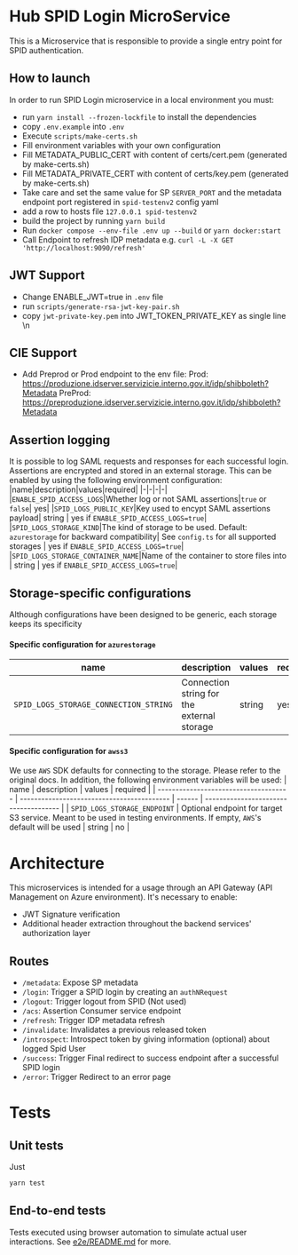 # Hub SPID Login MicroService

This is a Microservice that is responsible to provide a single entry point for SPID authentication.

## How to launch

In order to run SPID Login microservice in a local environment you must:

- run `yarn install --frozen-lockfile` to install the dependencies
- copy `.env.example` into `.env`
- Execute `scripts/make-certs.sh`
- Fill environment variables with your own configuration
- Fill METADATA_PUBLIC_CERT with content of certs/cert.pem (generated by make-certs.sh)
- Fill METADATA_PRIVATE_CERT with content of certs/key.pem (generated by make-certs.sh)
- Take care and set the same value for SP `SERVER_PORT` and the metadata endpoint port registered in `spid-testenv2` config yaml
- add a row to hosts file `127.0.0.1 spid-testenv2`
- build the project by running `yarn build`
- Run `docker compose --env-file .env up --build` or `yarn docker:start`
- Call Endpoint to refresh IDP metadata e.g. `curl -L -X GET 'http://localhost:9090/refresh'`

## JWT Support

- Change ENABLE_JWT=true in `.env` file
- run `scripts/generate-rsa-jwt-key-pair.sh`
- copy `jwt-private-key.pem` into JWT_TOKEN_PRIVATE_KEY as single line \n

## CIE Support

- Add Preprod or Prod endpoint to the env file:
  Prod: https://produzione.idserver.servizicie.interno.gov.it/idp/shibboleth?Metadata
  PreProd: https://preproduzione.idserver.servizicie.interno.gov.it/idp/shibboleth?Metadata

## Assertion logging
It is possible to log SAML requests and responses for each successful login. Assertions are encrypted and stored in an external storage. This can be enabled by using the following environment configuration:
|name|description|values|required|
|-|-|-|-|
|`ENABLE_SPID_ACCESS_LOGS`|Whether log or not SAML assertions|`true` or `false`| yes|
|`SPID_LOGS_PUBLIC_KEY`|Key used to encypt SAML assertions payload| string | yes if `ENABLE_SPID_ACCESS_LOGS=true`|
|`SPID_LOGS_STORAGE_KIND`|The kind of storage to be used. Default: `azurestorage` for backward compatibility| See `config.ts` for all supported storages  | yes if `ENABLE_SPID_ACCESS_LOGS=true`|
|`SPID_LOGS_STORAGE_CONTAINER_NAME`|Name of the container to store files into | string | yes if `ENABLE_SPID_ACCESS_LOGS=true`|

## Storage-specific configurations
Although configurations have been designed to be generic, each storage keeps its specificity 
#### Specific configuration for `azurestorage`
|name|description|values|required|
|-|-|-|-|
|`SPID_LOGS_STORAGE_CONNECTION_STRING`|Connection string for the external storage| string | yes |

#### Specific configuration for `awss3`
We use `AWS` SDK defaults for connecting to the storage. Please refer to the original docs. In addition, the following environment variables will be used:
| name                                  | description                                | values | required                              |
| ------------------------------------- | ------------------------------------------ | ------ | ------------------------------------- |
| `SPID_LOGS_STORAGE_ENDPOINT` | Optional endpoint for target S3 service. Meant to be used in testing environments. If empty, `AWS`'s default will be used | string | no  |



# Architecture

This microservices is intended for a usage through an API Gateway (API Management on Azure environment). It's necessary to enable:

- JWT Signature verification
- Additional header extraction throughout the backend services' authorization layer

## Routes
* `/metadata`: Expose SP metadata
* `/login`: Trigger a SPID login by creating an `authNRequest`
* `/logout`: Trigger logout from SPID (Not used)
* `/acs`: Assertion Consumer service endpoint
* `/refresh`: Trigger IDP metadata refresh
* `/invalidate`: Invalidates a previous released token
* `/introspect`: Introspect token by giving information (optional) about logged Spid User
* `/success`: Trigger Final redirect to success endpoint after a successful SPID login
* `/error`: Trigger Redirect to an error page

# Tests

## Unit tests
Just
```sh
yarn test
```

## End-to-end tests
Tests executed using browser automation to simulate actual user interactions. See [e2e/README.md](e2e/README.md) for more.
